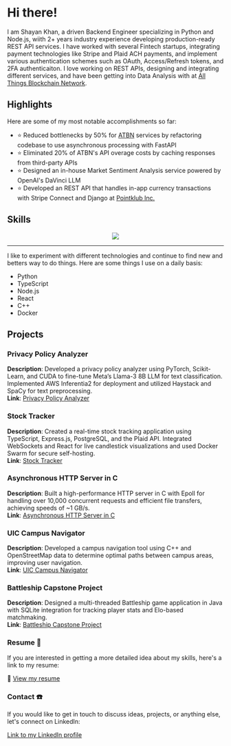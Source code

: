 # Hi there!

I am Shayan Khan, a driven Backend Engineer specializing in Python and Node.js, wiith 2+ years industry experience developing production-ready REST API services. I have worked with several Fintech startups, integrating payment technologies like Stripe and Plaid ACH payments, and implement various authentication schemes such as OAuth, Access/Refresh tokens, and 2FA authenticaiton. I love working on REST APIs, designing and integrating different services, and have been getting into Data Analysis with at [All Things Blockchain Network](https://www.atbn.io/). 

## Highlights 
Here are some of my most notable accomplishments so far:
- ⭐ Reduced bottlenecks by 50% for [ATBN](https://atbn.io/) services by refactoring codebase to use asynchronous processing with FastAPI
- ⭐ Eliminated 20% of ATBN's API overage costs by caching responses from third-party APIs
- ⭐ Designed an in-house Market Sentiment Analysis service powered by OpenAI's DaVinci LLM
- :star: Developed an REST API that handles in-app currency transactions with Stripe Connect and Django at [Pointklub Inc.](https://www.pointklub.com/)

## Skills
<div align="center">
  <img src="https://skillicons.dev/icons?i=c,cpp,go,python,django,flask,fastapi,ts,nodejs,express,react,aws,docker,redis">  
</div>
<hr/>
<p>I like to experiment with different technologies and continue to find new and betters way to do things. Here are some things I use on a daily basis: </p>
<ul>
  <li>Python</li>
  <li>TypeScript</li>
  <li>Node.js</li>
  <li>React</li>
  <li>C++</li>
  <li>Docker</li>
</ul>

## Projects
### Privacy Policy Analyzer
**Description**: Developed a privacy policy analyzer using PyTorch, Scikit-Learn, and CUDA to fine-tune Meta’s Llama-3 8B LLM for text classification. Implemented AWS Inferentia2 for deployment and utilized Haystack and SpaCy for text preprocessing.  
**Link**: [Privacy Policy Analyzer](https://github.com/shayan10/sindri)

### Stock Tracker
**Description**: Created a real-time stock tracking application using TypeScript, Express.js, PostgreSQL, and the Plaid API. Integrated WebSockets and React for live candlestick visualizations and used Docker Swarm for secure self-hosting.  
**Link**: [Stock Tracker](https://github.com/shayan10/stock-sense)

### Asynchronous HTTP Server in C
**Description**: Built a high-performance HTTP server in C with Epoll for handling over 10,000 concurrent requests and efficient file transfers, achieving speeds of ~1 GB/s.  
**Link**: [Asynchronous HTTP Server in C](https://github.com/shayan10/async_http_server)

### UIC Campus Navigator
**Description**: Developed a campus navigation tool using C++ and OpenStreetMap data to determine optimal paths between campus areas, improving user navigation.  
**Link**: [UIC Campus Navigator](https://github.com/shayan10/openmap)

### Battleship Capstone Project
**Description**: Designed a multi-threaded Battleship game application in Java with SQLite integration for tracking player stats and Elo-based matchmaking.  
**Link**: [Battleship Capstone Project](https://github.com/shayan10/battleship)


### Resume 📄
If you are interested in getting a more detailed idea about my skills, here's a link to my resume:


🔗 [View my resume](https://drive.google.com/file/d/1Lf2cDC5_VtUQto5YVXcZzTuqVm2bwjhx/view?usp=sharing)

### Contact ☎️
If you would like to get in touch to discuss ideas, projects, or anything else, let's connect on LinkedIn:



[Link to my LinkedIn profile](https://www.linkedin.com/in/shayankhan283/)
